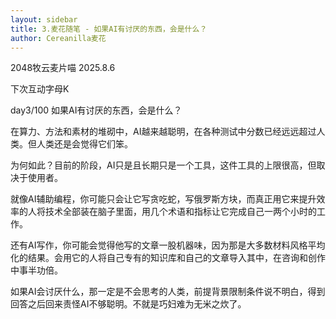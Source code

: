 ```yaml
---
layout: sidebar
title: 3.麦花随笔 - 如果AI有讨厌的东西，会是什么？
author: Cereanilla麦花
---
```


2048牧云麦片喵
2025.8.6



下次互动字母K

day3/100 如果AI有讨厌的东西，会是什么？

在算力、方法和素材的堆砌中，AI越来越聪明，在各种测试中分数已经远远超过人类。但人类还是会觉得它们笨。

为何如此？目前的阶段，AI只是且长期只是一个工具，这件工具的上限很高，但取决于使用者。

就像AI辅助编程，你可能只会让它写贪吃蛇，写俄罗斯方块，而真正用它来提升效率的人将技术全部装在脑子里面，用几个术语和指标让它完成自己一两个小时的工作。

还有AI写作，你可能会觉得他写的文章一股机器味，因为那是大多数材料风格平均化的结果。会用它的人将自己专有的知识库和自己的文章导入其中，在咨询和创作中事半功倍。

如果AI会讨厌什么，那一定是不会思考的人类，前提背景限制条件说不明白，得到回答之后回来责怪AI不够聪明。不就是巧妇难为无米之炊了。